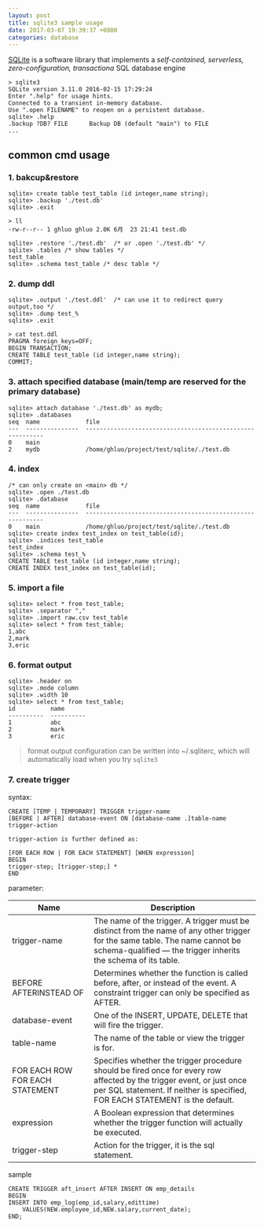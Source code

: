 ```yaml
---
layout: post
title: sqlite3 sample usage
date: 2017-03-07 19:39:37 +0800
categories: database
---
```

[SQLite](https://www.sqlite.org/) is a software library that implements a *self-contained, serverless, zero-configuration, transactiona* SQL database engine
```
> sqlite3
SQLite version 3.11.0 2016-02-15 17:29:24
Enter ".help" for usage hints.
Connected to a transient in-memory database.
Use ".open FILENAME" to reopen on a persistent database.
sqlite> .help
.backup ?DB? FILE      Backup DB (default "main") to FILE
...
```

## common cmd usage

### 1. bakcup&restore
```
sqlite> create table test_table (id integer,name string);
sqlite> .backup './test.db'
sqlite> .exit

> ll
-rw-r--r-- 1 ghluo ghluo 2.0K 6月  23 21:41 test.db

sqlite> .restore './test.db'  /* or .open './test.db' */
sqlite> .tables /* show tables */
test_table
sqlite> .schema test_table /* desc table */
```

### 2. dump ddl
```
sqlite> .output './test.ddl'  /* can use it to redirect query output,too */
sqlite> .dump test_%
sqlite> .exit

> cat test.ddl 
PRAGMA foreign_keys=OFF;
BEGIN TRANSACTION;
CREATE TABLE test_table (id integer,name string);
COMMIT;
```

### 3. attach specified database (main/temp are reserved for the primary database)
```
sqlite> attach database './test.db' as mydb;
sqlite> .databases
seq  name             file                                                      
---  ---------------  ----------------------------------------------------------
0    main                                                                       
2    mydb             /home/ghluo/project/test/sqlite/./test.db
```

### 4. index
```
/* can only create on <main> db */
sqlite> .open ./test.db
sqlite> .database
seq  name             file                                                      
---  ---------------  ----------------------------------------------------------
0    main             /home/ghluo/project/test/sqlite/./test.db                 
sqlite> create index test_index on test_table(id);
sqlite> .indices test_table
test_index
sqlite> .schema test_%
CREATE TABLE test_table (id integer,name string);
CREATE INDEX test_index on test_table(id);
```

### 5. import a file
```
sqlite> select * from test_table;
sqlite> .separator ","
sqlite> .import raw.csv test_table
sqlite> select * from test_table;
1,abc
2,mark
3,eric
```

### 6. format output
```
sqlite> .header on
sqlite> .mode column
sqlite> .width 10
sqlite> select * from test_table;
id          name      
----------  ----------
1           abc       
2           mark      
3           eric 
```
> format output configuration can be written into ~/.sqliterc, which will automatically load when you try `sqlite3`

### 7. create trigger
syntax:
```
CREATE [TEMP | TEMPORARY] TRIGGER trigger-name
[BEFORE | AFTER] database-event ON [database-name .]table-name
trigger-action

trigger-action is further defined as: 

[FOR EACH ROW | FOR EACH STATEMENT] [WHEN expression]
BEGIN
trigger-step; [trigger-step;] *
END
```
parameter:

| Name                            | Description                                                                                                                                                                                           |
|---------------------------------|-------------------------------------------------------------------------------------------------------------------------------------------------------------------------------------------------------|
| trigger-name                    | The name of the trigger. A trigger  must be distinct from the name of any other trigger for the same table. The name cannot be schema-qualified — the trigger inherits the schema of its table.       |
| BEFORE AFTERINSTEAD OF          | Determines whether the function is called before, after, or instead of the event. A constraint trigger can only be specified as AFTER.                                                                |
| database-event                  | One of the INSERT, UPDATE, DELETE that will fire the trigger.                                                                                                                                         |
| table-name                      | The name of the table or view the trigger is for.                                                                                                                                                     |
| FOR EACH ROW FOR EACH STATEMENT | Specifies whether the trigger procedure should be fired once for every row affected by the trigger event, or just once per SQL statement. If neither is specified, FOR EACH STATEMENT is the default. |
| expression                      | A Boolean expression that determines whether the trigger function will actually be executed.                                                                                                          |
| trigger-step                    | Action for the trigger, it is the sql statement.                                                                                                                                                      |

sample
```
CREATE TRIGGER aft_insert AFTER INSERT ON emp_details  
BEGIN  
INSERT INTO emp_log(emp_id,salary,edittime)  
    VALUES(NEW.employee_id,NEW.salary,current_date);  
END;
```

